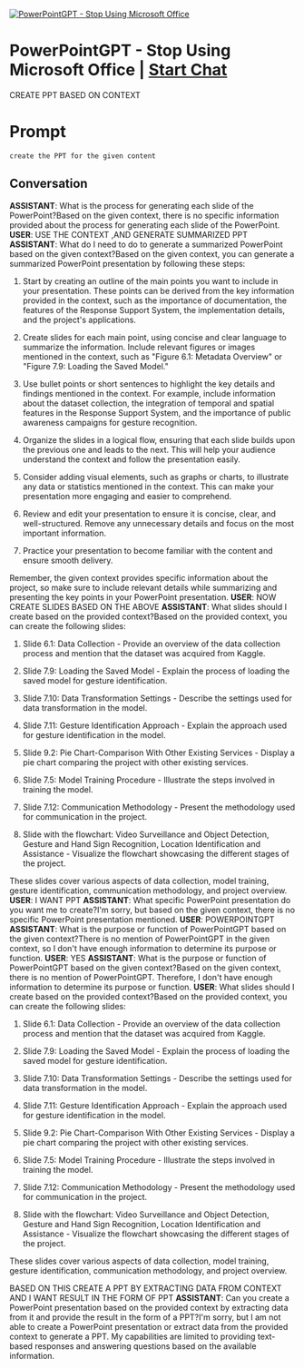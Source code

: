 
[![PowerPointGPT - Stop Using Microsoft Office](https://flow-prompt-covers.s3.us-west-1.amazonaws.com/icon/Abstract/i1.png)](https://gptcall.net/chat.html?data=%7B%22contact%22%3A%7B%22id%22%3A%22pRSybAHZrQzXB2480qHkp%22%2C%22flow%22%3Atrue%7D%7D)
# PowerPointGPT - Stop Using Microsoft Office | [Start Chat](https://gptcall.net/chat.html?data=%7B%22contact%22%3A%7B%22id%22%3A%22pRSybAHZrQzXB2480qHkp%22%2C%22flow%22%3Atrue%7D%7D)
CREATE PPT BASED ON CONTEXT



# Prompt

```
create the PPT for the given content

```

## Conversation

**ASSISTANT**: What is the process for generating each slide of the PowerPoint?Based on the given context, there is no specific information provided about the process for generating each slide of the PowerPoint.
**USER**: USE THE CONTEXT ,AND GENERATE SUMMARIZED PPT
**ASSISTANT**: What do I need to do to generate a summarized PowerPoint based on the given context?Based on the given context, you can generate a summarized PowerPoint presentation by following these steps:



1. Start by creating an outline of the main points you want to include in your presentation. These points can be derived from the key information provided in the context, such as the importance of documentation, the features of the Response Support System, the implementation details, and the project's applications.



2. Create slides for each main point, using concise and clear language to summarize the information. Include relevant figures or images mentioned in the context, such as "Figure 6.1: Metadata Overview" or "Figure 7.9: Loading the Saved Model."



3. Use bullet points or short sentences to highlight the key details and findings mentioned in the context. For example, include information about the dataset collection, the integration of temporal and spatial features in the Response Support System, and the importance of public awareness campaigns for gesture recognition.



4. Organize the slides in a logical flow, ensuring that each slide builds upon the previous one and leads to the next. This will help your audience understand the context and follow the presentation easily.



5. Consider adding visual elements, such as graphs or charts, to illustrate any data or statistics mentioned in the context. This can make your presentation more engaging and easier to comprehend.



6. Review and edit your presentation to ensure it is concise, clear, and well-structured. Remove any unnecessary details and focus on the most important information.



7. Practice your presentation to become familiar with the content and ensure smooth delivery.



Remember, the given context provides specific information about the project, so make sure to include relevant details while summarizing and presenting the key points in your PowerPoint presentation.
**USER**: NOW CREATE SLIDES BASED ON THE ABOVE
**ASSISTANT**: What slides should I create based on the provided context?Based on the provided context, you can create the following slides:



1. Slide 6.1: Data Collection - Provide an overview of the data collection process and mention that the dataset was acquired from Kaggle.



2. Slide 7.9: Loading the Saved Model - Explain the process of loading the saved model for gesture identification.



3. Slide 7.10: Data Transformation Settings - Describe the settings used for data transformation in the model.



4. Slide 7.11: Gesture Identification Approach - Explain the approach used for gesture identification in the model.



5. Slide 9.2: Pie Chart-Comparison With Other Existing Services - Display a pie chart comparing the project with other existing services.



6. Slide 7.5: Model Training Procedure - Illustrate the steps involved in training the model.



7. Slide 7.12: Communication Methodology - Present the methodology used for communication in the project.



8. Slide with the flowchart: Video Surveillance and Object Detection, Gesture and Hand Sign Recognition, Location Identification and Assistance - Visualize the flowchart showcasing the different stages of the project.



These slides cover various aspects of data collection, model training, gesture identification, communication methodology, and project overview.
**USER**: I WANT PPT 
**ASSISTANT**: What specific PowerPoint presentation do you want me to create?I'm sorry, but based on the given context, there is no specific PowerPoint presentation mentioned.
**USER**: POWERPOINTGPT
**ASSISTANT**: What is the purpose or function of PowerPointGPT based on the given context?There is no mention of PowerPointGPT in the given context, so I don't have enough information to determine its purpose or function.
**USER**: YES
**ASSISTANT**: What is the purpose or function of PowerPointGPT based on the given context?Based on the given context, there is no mention of PowerPointGPT. Therefore, I don't have enough information to determine its purpose or function.
**USER**: What slides should I create based on the provided context?Based on the provided context, you can create the following slides:



1. Slide 6.1: Data Collection - Provide an overview of the data collection process and mention that the dataset was acquired from Kaggle.



2. Slide 7.9: Loading the Saved Model - Explain the process of loading the saved model for gesture identification.



3. Slide 7.10: Data Transformation Settings - Describe the settings used for data transformation in the model.



4. Slide 7.11: Gesture Identification Approach - Explain the approach used for gesture identification in the model.



5. Slide 9.2: Pie Chart-Comparison With Other Existing Services - Display a pie chart comparing the project with other existing services.



6. Slide 7.5: Model Training Procedure - Illustrate the steps involved in training the model.



7. Slide 7.12: Communication Methodology - Present the methodology used for communication in the project.



8. Slide with the flowchart: Video Surveillance and Object Detection, Gesture and Hand Sign Recognition, Location Identification and Assistance - Visualize the flowchart showcasing the different stages of the project.



These slides cover various aspects of data collection, model training, gesture identification, communication methodology, and project overview.







BASED ON THIS CREATE A PPT BY EXTRACTING DATA FROM CONTEXT AND I WANT RESULT IN THE FORM OF PPT
**ASSISTANT**: Can you create a PowerPoint presentation based on the provided context by extracting data from it and provide the result in the form of a PPT?I'm sorry, but I am not able to create a PowerPoint presentation or extract data from the provided context to generate a PPT. My capabilities are limited to providing text-based responses and answering questions based on the available information.


